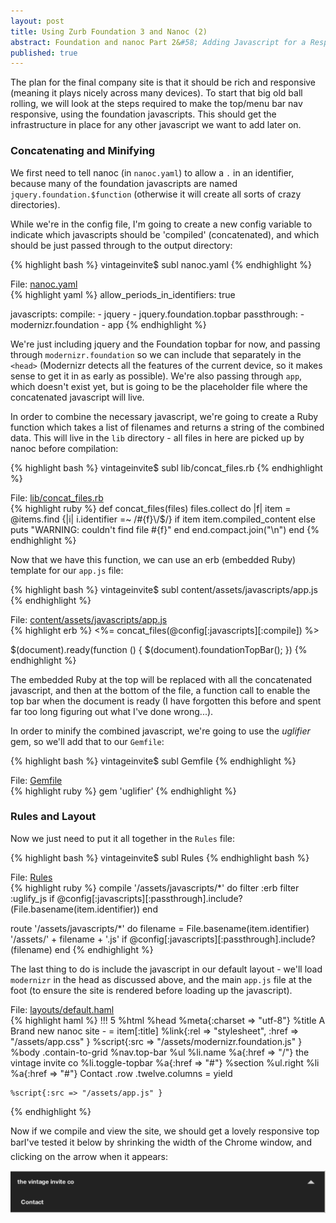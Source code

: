 ```yaml
---
layout: post
title: Using Zurb Foundation 3 and Nanoc (2)
abstract: Foundation and nanoc Part 2&#58; Adding Javascript for a Responsive Top Bar
published: true
---
```


The plan for the final company site is that it should be rich and responsive (meaning it plays nicely across many devices). To start that big old ball rolling, we will look at the steps required to make the top/menu bar nav responsive, using the foundation javascripts. This should get the infrastructure in place for any other javascript we want to add later on.

### Concatenating and Minifying

We first need to tell nanoc (in `nanoc.yaml`) to allow a `.` in an identifier, because many of the foundation javascripts are named `jquery.foundation.$function` (otherwise it will create all sorts of crazy directories).

While we're in the config file, I'm going to create a new config variable to indicate which javascripts should be 'compiled' (concatenated), and which should be just passed through to the output directory:

{% highlight bash %}
vintageinvite$ subl nanoc.yaml
{% endhighlight %}

<div class="code-link">File: <a href="https://github.com/chickenboot/vintageinvite/blob/v1.1/nanoc.yaml">nanoc.yaml</a></div>
{% highlight yaml %}
allow_periods_in_identifiers: true

javascripts:
  compile:
    - jquery
    - jquery.foundation.topbar
  passthrough:
    - modernizr.foundation
    - app
{% endhighlight %}

We're just including jquery and the Foundation topbar for now, and passing through `modernizr.foundation` so we can include that separately in the `<head>` (Modernizr detects all the features of the current device, so it makes sense to get it in as early as possible). We're also passing through `app`, which doesn't exist yet, but is going to be the placeholder file where the concatenated javascript will live. 

In order to combine the necessary javascript, we're going to create a Ruby function which takes a list of filenames and returns a string of the combined data. This will live in the `lib` directory - all files in here are picked up by nanoc before compilation:

{% highlight bash %}
vintageinvite$ subl lib/concat_files.rb
{% endhighlight %}

<div class="code-link">File: <a href="https://github.com/chickenboot/vintageinvite/blob/v1.1/lib/concat_files.rb">lib/concat_files.rb</a></div>
{% highlight ruby %}
def concat_files(files)
  files.collect do |f|
    item = @items.find {|i| i.identifier =~ /#{f}\/$/}
    if item
      item.compiled_content
    else
      puts "WARNING: couldn't find file #{f}"
    end
  end.compact.join("\n")
end
{% endhighlight %}

Now that we have this function, we can use an erb (embedded Ruby) template for our `app.js` file:

{% highlight bash %}
vintageinvite$ subl content/assets/javascripts/app.js
{% endhighlight %}

<div class="code-link">File: <a href="https://github.com/chickenboot/vintageinvite/blob/v1.1/content/assets/javascripts/app.js">content/assets/javascripts/app.js</a></div>
{% highlight erb %}
<%= concat_files(@config[:javascripts][:compile]) %>

$(document).ready(function () {
    $(document).foundationTopBar();
})
{% endhighlight %}

The embedded Ruby at the top will be replaced with all the concatenated javascript, and then at the bottom of the file, a function call to enable the top bar when the document is ready (I have forgotten this before and spent far too long figuring out what I've done wrong...).

In order to minify the combined javascript, we're going to use the _uglifier_ gem, so we'll add that to our `Gemfile`:

{% highlight bash %}
vintageinvite$ subl Gemfile
{% endhighlight %}

<div class="code-link">File: <a href="https://github.com/chickenboot/vintageinvite/blob/v1.1/Gemfile">Gemfile</a></div>
{% highlight ruby %}
gem 'uglifier'
{% endhighlight %}

### Rules and Layout

Now we just need to put it all together in the `Rules` file:

{% highlight bash %}
vintageinvite$ subl Rules
{% endhighlight bash %}

<div class="code-link">File: <a href="https://github.com/chickenboot/vintageinvite/blob/v1.1/Rules">Rules</a></div>
{% highlight ruby %}
compile '/assets/javascripts/*' do
  filter :erb
  filter :uglify_js if @config[:javascripts][:passthrough].include?(File.basename(item.identifier))
end

route '/assets/javascripts/*' do
  filename = File.basename(item.identifier)
  '/assets/' + filename + '.js' if @config[:javascripts][:passthrough].include?(filename)
end
{% endhighlight %}

The last thing to do is include the javascript in our default layout - we'll load `modernizr` in the head as discussed above, and the main `app.js` file at the foot (to ensure the site is rendered before loading up the javascript).

<div class="code-link">File: <a href="https://github.com/chickenboot/vintageinvite/blob/v1.1/layouts/default.haml">layouts/default.haml</a></div>
{% highlight haml %}
!!! 5
%html
  %head
    %meta{:charset => "utf-8"}
    %title
      A Brand new nanoc site -
      = item[:title]
    %link{:rel => "stylesheet", :href => "/assets/app.css" }
    %script{:src => "/assets/modernizr.foundation.js" }
  %body
    .contain-to-grid
      %nav.top-bar
        %ul
          %li.name
            %a{:href => "/"} the vintage invite co
          %li.toggle-topbar
            %a{:href => "#"}
        %section
          %ul.right
            %li
              %a{:href => "#"} Contact
    .row
      .twelve.columns
        = yield

    %script{:src => "/assets/app.js" }
{% endhighlight %}

Now if we compile and view the site, we should get a lovely responsive top bar&#151;I've tested it below by shrinking the width of the Chrome window, and clicking on the arrow when it appears:

![Responsive Top Bar](/asset/image/2013-05-20/zurb-nanoc-responsive.png "Responsive Top Bar")
